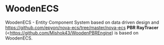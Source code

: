 # WoodenECS
WoodenECS - Entity Component System  based on data driven design and https://github.com/epyon/nova-ecs/tree/master/nova-ecs
<b>PBR RayTracer</b> (<https://github.com/Mishok43/WoodenPBREngine) is based on WoodenECS.
